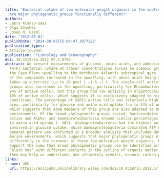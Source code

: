```yaml
---
title: 'Bacterial uptake of low molecular weight organics in the subtropical Atlantic:
  Are major phylogenetic groups functionally different?'
authors:
- Laura Alonso-Sáez
- Olga Sánchez
- Josep M. Gasol
date: '2012-05-01'
publishDate: '2024-08-05T15:04:47.397712Z'
publication_types:
- article-journal
publication: '*Limnology and Oceanography*'
doi: 10.4319/lo.2012.57.3.0798
abstract: We present measurements of glucose, amino acids, and adenosine triphosphate
  (ATP) bacterial uptake at tracer concentrations across an oceanic gradient from
  the Cape Blanc upwelling to the Northeast Atlantic subtropical gyre. The bulk uptake
  of the compounds increased in the upwelling, with amino acids being the most actively
  taken up substrate (up to 20 pmol L −1 h −1 ). The single‐cell activity of the bacterial
  groups also increased in the upwelling, particularly for Rhodobacteraceae (up to
  94% of active cells), but this group had low activity in oligotrophic waters (textless
  10% of active cells), which suggests it is exclusively adapted to high‐nutrient
  conditions. The percentage of SAR11 active cells was relatively high in the upwelling
  area, particularly for glucose and amino acid uptake (up to 53% of active cells),
  which suggests that some members of this group are also adapted to nutrient‐rich
  environments. Of the broad phylogenetic groups tested, Bacteroidetes were the least
  active and Alpha‐ and Gammaproteobacteria showed similar percentages of active cells
  in amino acid uptake (∼ 30%). Alphaproteobacteria had the highest percent of cells
  involved in glucose uptake, while Gammaproteobacteria dominated ATP uptake. This
  general pattern was confirmed in a broader analysis that included data from contrasting
  marine environments, which suggests that major phylogenetic groups of bacteria participate
  differently in the turnover of these low‐molecular‐weight organics. Our results
  support the view that broad phylogenetic groups can be identified within the bacterial
  ‘black box’ with different patterns in the cycling of organic matter. Analyzing
  them may help us understand, and ultimately predict, oceanic carbon processing.
links:
- name: URL
  url: https://aslopubs.onlinelibrary.wiley.com/doi/10.4319/lo.2012.57.3.0798
---
```

